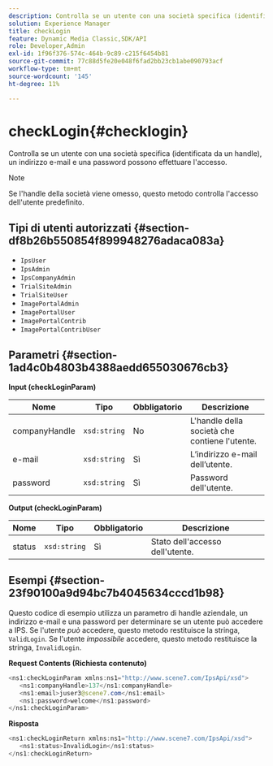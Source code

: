 ```yaml
---
description: Controlla se un utente con una società specifica (identificata da un handle), un indirizzo e-mail e una password possono effettuare l'accesso.
solution: Experience Manager
title: checkLogin
feature: Dynamic Media Classic,SDK/API
role: Developer,Admin
exl-id: 1f96f376-574c-464b-9c89-c215f6454b81
source-git-commit: 77c88d5fe20e048f6fad2bb23cb1abe090793acf
workflow-type: tm+mt
source-wordcount: '145'
ht-degree: 11%

---
```


# checkLogin{#checklogin}

Controlla se un utente con una società specifica (identificata da un handle), un indirizzo e-mail e una password possono effettuare l&#39;accesso.

>[!NOTE]
>
>Se l&#39;handle della società viene omesso, questo metodo controlla l&#39;accesso dell&#39;utente predefinito.

## Tipi di utenti autorizzati {#section-df8b26b550854f899948276adaca083a}

* `IpsUser`
* `IpsAdmin`
* `IpsCompanyAdmin`
* `TrialSiteAdmin`
* `TrialSiteUser`
* `ImagePortalAdmin`
* `ImagePortalUser`
* `ImagePortalContrib`
* `ImagePortalContribUser`

## Parametri {#section-1ad4c0b4803b4388aedd655030676cb3}

**Input (checkLoginParam)**

| Nome | Tipo | Obbligatorio | Descrizione |
|---|---|---|---|
| companyHandle | `xsd:string` | No | L&#39;handle della società che contiene l&#39;utente. |
| e-mail | `xsd:string` | Sì | L’indirizzo e-mail dell’utente. |
| password | `xsd:string` | Sì | Password dell&#39;utente. |

**Output (checkLoginParam)**

| Nome | Tipo | Obbligatorio | Descrizione |
|---|---|---|---|
| status | `xsd:string` | Sì | Stato dell&#39;accesso dell&#39;utente. |

## Esempi {#section-23f90100a9d94bc7b4045634cccd1b98}

Questo codice di esempio utilizza un parametro di handle aziendale, un indirizzo e-mail e una password per determinare se un utente può accedere a IPS. Se l&#39;utente *può* accedere, questo metodo restituisce la stringa, `ValidLogin`. Se l&#39;utente *impossibile* accedere, questo metodo restituisce la stringa, `InvalidLogin`.

**Request Contents (Richiesta contenuto)**

```java
<ns1:checkLoginParam xmlns:ns1="http://www.scene7.com/IpsApi/xsd">
   <ns1:companyHandle>137</ns1:companyHandle>
   <ns1:email>juser3@scene7.com</ns1:email>
   <ns1:password>welcome</ns1:password>
</ns1:checkLoginParam>
```

**Risposta**

```java
<ns1:checkLoginReturn xmlns:ns1="http://www.scene7.com/IpsApi/xsd">
   <ns1:status>InvalidLogin</ns1:status>
</ns1:checkLoginReturn>
```
